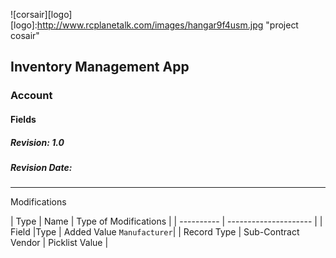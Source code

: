 ![corsair][logo]
[logo]:http://www.rcplanetalk.com/images/hangar9f4usm.jpg "project cosair"

## Inventory Management App
### Account
#### Fields
##### Revision: 1.0
##### Revision Date:
---

Modifications


| Type | Name | Type of Modifications |
| ---------- | --------------------- |
| Field |Type | Added Value `Manufacturer`|
| Record Type | Sub-Contract Vendor | Picklist Value |
